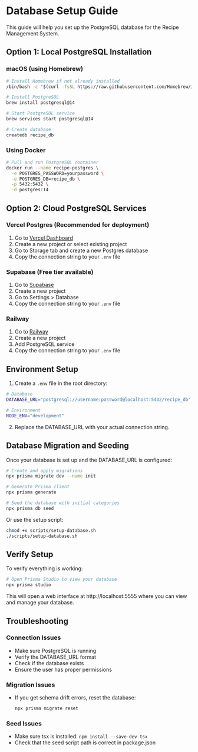 # Database Setup Guide

This guide will help you set up the PostgreSQL database for the Recipe Management System.

## Option 1: Local PostgreSQL Installation

### macOS (using Homebrew)
```bash
# Install Homebrew if not already installed
/bin/bash -c "$(curl -fsSL https://raw.githubusercontent.com/Homebrew/install/HEAD/install.sh)"

# Install PostgreSQL
brew install postgresql@14

# Start PostgreSQL service
brew services start postgresql@14

# Create database
createdb recipe_db
```

### Using Docker
```bash
# Pull and run PostgreSQL container
docker run --name recipe-postgres \
  -e POSTGRES_PASSWORD=yourpassword \
  -e POSTGRES_DB=recipe_db \
  -p 5432:5432 \
  -d postgres:14
```

## Option 2: Cloud PostgreSQL Services

### Vercel Postgres (Recommended for deployment)
1. Go to [Vercel Dashboard](https://vercel.com/dashboard)
2. Create a new project or select existing project
3. Go to Storage tab and create a new Postgres database
4. Copy the connection string to your `.env` file

### Supabase (Free tier available)
1. Go to [Supabase](https://supabase.com)
2. Create a new project
3. Go to Settings > Database
4. Copy the connection string to your `.env` file

### Railway
1. Go to [Railway](https://railway.app)
2. Create a new project
3. Add PostgreSQL service
4. Copy the connection string to your `.env` file

## Environment Setup

1. Create a `.env` file in the root directory:
```bash
# Database
DATABASE_URL="postgresql://username:password@localhost:5432/recipe_db"

# Environment
NODE_ENV="development"
```

2. Replace the DATABASE_URL with your actual connection string.

## Database Migration and Seeding

Once your database is set up and the DATABASE_URL is configured:

```bash
# Create and apply migrations
npx prisma migrate dev --name init

# Generate Prisma client
npx prisma generate

# Seed the database with initial categories
npx prisma db seed
```

Or use the setup script:
```bash
chmod +x scripts/setup-database.sh
./scripts/setup-database.sh
```

## Verify Setup

To verify everything is working:

```bash
# Open Prisma Studio to view your database
npx prisma studio
```

This will open a web interface at http://localhost:5555 where you can view and manage your database.

## Troubleshooting

### Connection Issues
- Make sure PostgreSQL is running
- Verify the DATABASE_URL format
- Check if the database exists
- Ensure the user has proper permissions

### Migration Issues
- If you get schema drift errors, reset the database:
  ```bash
  npx prisma migrate reset
  ```

### Seed Issues
- Make sure tsx is installed: `npm install --save-dev tsx`
- Check that the seed script path is correct in package.json 